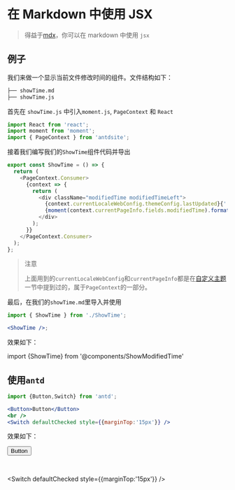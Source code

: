 # 在 Markdown 中使用 JSX

> 得益于[mdx](https://github.com/mdx-js/mdx)，你可以在 markdown 中使用 `jsx`

## 例子

我们来做一个显示当前文件修改时间的组件。文件结构如下：

```bash
├── showTime.md
├── showTime.js
```

首先在 `showTime.js` 中引入`moment.js`, `PageContext` 和 `React`

```js
import React from 'react';
import moment from 'moment';
import { PageContext } from 'antdsite';
```

接着我们编写我们的`ShowTime`组件代码并导出

```js
export const ShowTime = () => {
  return (
    <PageContext.Consumer>
      {context => {
        return (
          <div className="modifiedTime modifiedTimeLeft">
            {context.currentLocaleWebConfig.themeConfig.lastUpdated}{' '}
            {moment(context.currentPageInfo.fields.modifiedTime).format('YYYY-MM-DD HH:mm:SS')}
          </div>
        );
      }}
    </PageContext.Consumer>
  );
};
```

> 注意
>
> 上面用到的`currentLocaleWebConfig`和`currentPageInfo`都是在[自定义主题](/zh/guide/theme)一节中提到过的，属于`PageContext`的一部分。

最后，在我们的`showTime.md`里导入并使用

```jsx
import { ShowTime } from './ShowTime';

<ShowTime />;
```

效果如下：

import {ShowTime} from '@components/ShowModifiedTime'

<ShowTime />

## 使用`antd`

```jsx
import {Button,Switch} from 'antd';

<Button>Button</Button>
<br />
<Switch defaultChecked style={{marginTop:'15px'}} />
```

效果如下：

<Button>Button</Button>

<br />

<Switch defaultChecked style={{marginTop:'15px'}} />
